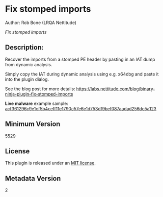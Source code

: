 # Fix stomped imports
Author: Rob Bone (LRQA Nettitude)

_Fix stomped imports_

## Description:

Recover the imports from a stomped PE header by pasting in an IAT dump from dynamic analysis.

Simply copy the IAT during dynamic analysis using e.g. x64dbg and paste it into the plugin dialog.

See the blog post for more details: https://labs.nettitude.com/blog/binary-ninja-plugin-fix-stomped-imports

**Live malware** example sample: [acf361296c9e1cf5b4ceff11e1790c57e6e1d753df9bef087aadad256dc5a123](https://www.unpac.me/results/c097c055-4cfd-44e7-b493-c692a1a61027?hash=acf361296c9e1cf5b4ceff11e1790c57e6e1d753df9bef087aadad256dc5a123)

## Minimum Version

5529

## License

This plugin is released under an [MIT license](./LICENSE).

## Metadata Version

2
